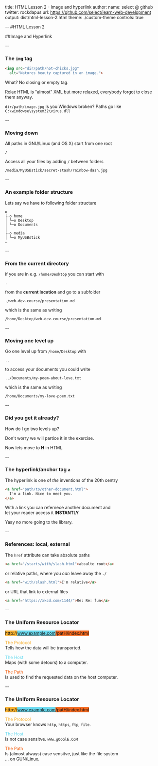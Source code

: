 title: HTML Lesson 2 - Image and hyperlink
author:
  name: select @ github
  twitter: rockdapus
  url: https://github.com/select/learn-web-development
output: dist/html-lesson-2.html
theme: ./custom-theme
controls: true

--
#HTML Lesson 2

##Image and Hyperlink

--
### The `img` tag
```html
<img src="dir/path/hot-chicks.jpg"
  alt="Natures beauty captured in an image.">
```
What? No closing or empty tag.

Relax HTML is "almost" XML but more relaxed, everybody forgot to close them anyway.

`dir/path/image.jpg` Is you Windows broken? Paths go like `C:\windowse\system32\virus.dll`


--
### Moving down
All paths in GNU/Linux (and OS X) start from one root
```
/
```
Access all your files by adding `/` between folders
```
/media/MyUSBstick/secret-stash/rainbow-dash.jpg
```

--
### An example folder structure
Lets say we have to following folder structure
```
o
├─o home
│ └─o Desktop
│ └─o Documents
│
├─o media
│ └─o MyUSBstick
…
```

--
### From the current directory
if you are in e.g. `/home/Desktop` you can start with
```
.
```
from the **current location** and go to a subfolder
```
./web-dev-course/presentation.md
```
which is the same as writing
```
/home/Desktop/web-dev-course/presentation.md
```

--
### Moving one level up
Go one level up from `/home/Desktop` with
```
..
```
to access your documents you could write
```
../Documents/my-poem-about-love.txt
```
which is the same as writing
```
/home/Documents/my-love-poem.txt
```

--
### Did you get it already?
How do I go two levels up?

Don't worry we will partice it in the exercise.

Now lets move to **H** in HTML.

--
### The hyperlink/anchor tag `a`
The hyperlink is one of *the* inventions of the 20th centry
```html
<a href="path/to/other-document.html">
  I'm a link. Nice to meet you.
</a>
```
With a link you can refernece another document and <br>
let your reader access it **INSTANTLY**

Yaay no more going to the library.

--
### References: local, external
The `href` attribute can take absolute paths
```html
<a href="/starts/with/slash.html">absulte root</a>
```
or relative paths, where you *can* leave away the `./`
```html
<a href="with/slash.html">I'm relative</a>
```
or URL that link to external files
```html
<a href="https://xkcd.com/1144/">Re: Re: fun</a>
```

--
### The **U**niform **R**esource **L**ocator
<span style="background-color:#F6AE2D;">http://</span><span style="background-color: #66D9EF;">www.example.com</span><span style="background-color: #F26419;">/patH/index.html</span>

<span style="color:#F6AE2D;">The Protocol</span> <br>
Tells how the data will be transported.

<span style="color:#66D9EF;">The Host</span> <br>
Maps (with some detours) to a computer.

<span style="color:#F26419;">The Path</span> <br>
Is used to find the requested data on the host computer.

--
### The **U**niform **R**esource **L**ocator
<span style="background-color:#F6AE2D;">http://</span><span style="background-color: #66D9EF;">www.example.com</span><span style="background-color: #F26419;">/patH/index.html</span>

<span style="color:#F6AE2D;">The Protocol</span> <br>
Your browser knows `http`, `https`, `ftp`, `file`.

<span style="color:#66D9EF;">The Host</span> <br>
Is not case sensitve. `wWw.gOoGlE.CoM`

<span style="color:#F26419;">The Path</span> <br>
Is (almost always) case sensitve, just like the file system<br>
... on GUN/Linux.